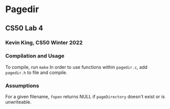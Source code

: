 # Pagedir
## CS50 Lab 4
### Kevin King, CS50 Winter 2022

### Compilation and Usage
To compile, run `make`
In order to use functions within `pagedir.c`, add `pagedir.h` to file and compile.

### Assumptions
For a given filename, `fopen` returns NULL if `pageDirectory` doesn't exist or is unwriteable. 
